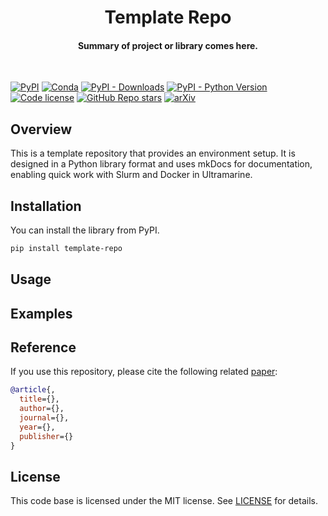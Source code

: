 <h1 align="center"> Template Repo </h1>
<h4 align="center"> Summary of project or library comes here. </h4>

</br>

[![PyPI](https://img.shields.io/pypi/v/template-repo)](https://pypi.org/project/template-repo/)
[![Conda](https://img.shields.io/conda/v/conda-forge/template-repo?label=conda&color=success)](https://anaconda.org/conda-forge/template-repo)
[![PyPI - Downloads](https://img.shields.io/pypi/dm/template-repo)](https://pypi.org/project/template-repo/)
[![PyPI - Python Version](https://img.shields.io/pypi/pyversions/template-repo)](https://pypi.org/project/template-repo/)
[![Code license](https://img.shields.io/badge/Code%20License-MIT-green.svg)](https://github.com/boun-tabi-lmt/blob/main/LICENSE)
[![GitHub Repo stars](https://img.shields.io/github/stars/boun-tabi-lifelu/template-repo)](https://github.com/boun-tabi-lifelu/template-repo/stargazers)
[![arXiv](https://img.shields.io/badge/arxiv-ID.svg)](https://arxiv.org/pdf/<arxiv-ID>.pdf)

## Overview 

This is a template repository that provides an environment setup. It is designed in a Python library format and uses mkDocs for documentation, enabling quick work with Slurm and Docker in Ultramarine.

## Installation

You can install the library from PyPI.

```bash
pip install template-repo
```

## Usage

## Examples

## Reference

If you use this repository, please cite the following related [paper]():
```bibtex
@article{,
  title={},
  author={},
  journal={},
  year={},
  publisher={}
}
```


## License

This code base is licensed under the MIT license. See [LICENSE](license.md) for details.